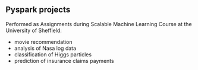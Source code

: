 ## Pyspark projects
Performed as Assignments during Scalable Machine Learning Course at the University of Sheffield:

- movie recommendation
- analysis of Nasa log data
- classification of Higgs particles
- prediction of insurance claims payments
